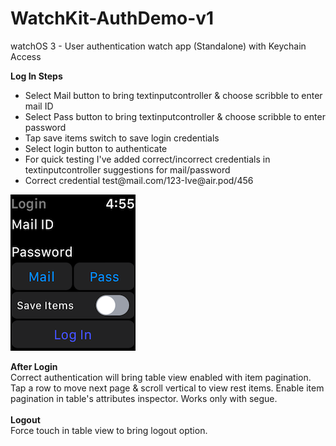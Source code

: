 # WatchKit-AuthDemo-v1
watchOS 3 - User authentication watch app (Standalone) with Keychain Access

<B>Log In Steps</B>
<ul>
<li>Select Mail button to bring textinputcontroller & choose scribble to enter mail ID</li>
<li>Select Pass button to bring textinputcontroller & choose scribble to enter password</li>
<li>Tap save items switch to save login credentials</li>
<li>Select login button to authenticate</li>
<li>For quick testing I've added correct/incorrect credentials in textinputcontroller suggestions for mail/password</li>
<li>Correct credential test@mail.com/123-Ive@air.pod/456</li>
</ul>

![alt Tab](https://github.com/rrramanan/WatchKit-AuthDemo-v1/blob/master/homeScreen.png)&nbsp;&nbsp;&nbsp;&nbsp;&nbsp;&nbsp;
<br>

<B>After Login </B><br>
Correct authentication will bring table view enabled with item pagination. Tap a row to move next page & scroll vertical to view rest items. Enable item pagination in table's attributes inspector. Works only with segue.
<br><br>
<B>Logout</B><br>
Force touch in table view to bring logout option.
